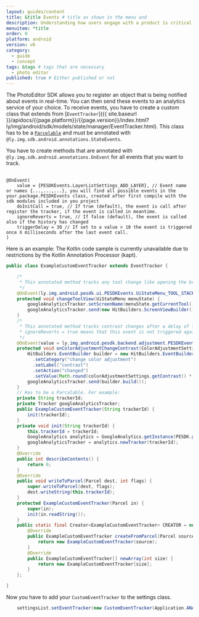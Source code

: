 ```yaml
---
layout: guides/content
title: &title Events # title as shown in the menu and 
description: Understanding how users engage with a product is critical to every business. Learn how to track how your users interact with the PhotoEditor SDK for Android.
menuitem: *title
order: 0
platform: android
version: v6
category: 
  - guide
  - concept
tags: &tags # tags that are necessary
  - photo editor 
published: true # Either published or not 
---
```

The PhotoEditor SDK allows you to register an object that is being notified about events in real-time. You can then send these events to an analytics service of your choice.
To receive events, you have to create a custom class that extends from [`EventTracker`]({{ site.baseurl }}/apidocs/{{page.platform}}/{{page.version}}/index.html?ly/img/android/sdk/models/state/manager/EventTracker.html). 
This class has to be a [`Parcelable`](https://developer.android.com/reference/android/os/Parcelable.html) and must be annotated with `@ly.img.sdk.android.annotations.StateEvents`.

You have to create methods that are annotated with `@ly.img.sdk.android.annotations.OnEvent` for all events that you want to track. <br><br>

```
@OnEvent(
    value = {PESDKEvents.LayerListSettings_ADD_LAYER}, // Event name or names {...,...,...}, you will find all possible events in the your.package.PESDKEvents class, created after first compile with the sdk modules included in you project
    doInitCall = true, // If true (default), the event is call after register the tracker, if the event is called in meantime.
    ignoreReverts = true, // If false (default), the event is called also if the history has changed
    triggerDelay = 30 // If set to a value > 10 the event is triggered once X milliseconds after the last event call.
)
```

Here is an example:
The Kotlin code sample is currently unavailable due to restrictions by the Kotlin Annotation Processor (kapt).

```java
public class ExampleCustomEventTracker extends EventTracker {

    /*
     * This annotated method tracks any tool change like opening the brush tool
     */
    @OnEvent(ly.img.android.pesdk.ui.PESDKEvents.UiStateMenu_TOOL_STACK_CHANGED)
    protected void changeToolView(UiStateMenu menuState) {
        googleAnalyticsTracker.setScreenName(menuState.getCurrentTool().toString());
        googleAnalyticsTracker.send(new HitBuilders.ScreenViewBuilder().build());
    }
    /*
     * This annotated method tracks contrast changes after a delay of 1000ms (triggerDelay) in order to prevent too many traking events.
     * ignoreReverts = true means that this event is not triggered again if you cancel the changes.
     */
    @OnEvent(value = ly.img.android.pesdk.backend.adjustment.PESDKEvents.ColorAdjustmentSettings_CONTRAST, ignoreReverts = true, triggerDelay = 1000)
    protected void onColorAdjustmentChangeContrast(ColorAdjustmentSettings colorAdjustmentSettings) {
        HitBuilders.EventBuilder builder = new HitBuilders.EventBuilder()
          .setCategory("change color adjustment")
          .setLabel("contrast")
          .setAction("changed")
          .setValue(Math.round(colorAdjustmentSettings.getContrast() * 100));
        googleAnalyticsTracker.send(builder.build());
    }
    // Has to be a Parcalable. For example:
    private String trackerId;
    private Tracker googleAnalyticsTracker;
    public ExampleCustomEventTracker(String trackerId) {
        init(trackerId);
    }
    private void init(String trackerId) {
        this.trackerId = trackerId;
        GoogleAnalytics analytics = GoogleAnalytics.getInstance(PESDK.getAppContext());
        googleAnalyticsTracker = analytics.newTracker(trackerId);
    }
    @Override
    public int describeContents() {
        return 0;
    }
    @Override
    public void writeToParcel(Parcel dest, int flags) {
        super.writeToParcel(dest, flags);
        dest.writeString(this.trackerId);
    }
    protected ExampleCustomEventTracker(Parcel in) {
        super(in);
        init(in.readString());
    }
    public static final Creator<ExampleCustomEventTracker> CREATOR = new Creator<ExampleCustomEventTracker>() {
        @Override
        public ExampleCustomEventTracker createFromParcel(Parcel source) {
            return new ExampleCustomEventTracker(source);
        }
        @Override
        public ExampleCustomEventTracker[] newArray(int size) {
            return new ExampleCustomEventTracker[size];
        }
    };

}
```

Now you have to add your `CustomEventTracker` to the settings class.<br>
```java
    settingsList.setEventTracker(new CustomEventTracker(Application.ANALYTICS_TRACK_ID));
```
